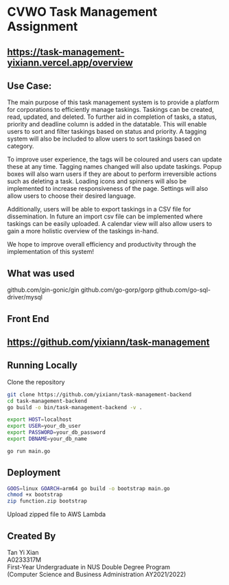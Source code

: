 # CVWO Task Management Assignment

## https://task-management-yixiann.vercel.app/overview

## Use Case:

The main purpose of this task management system is to provide a platform for corporations to efficiently manage taskings. Taskings can be created, read, updated, and deleted. To further aid in completion of tasks, a status, priority and deadline column is added in the datatable. This will enable users to sort and filter taskings based on status and priority. A tagging system will also be included to allow users to sort taskings based on category.

To improve user experience, the tags will be coloured and users can update these at any time. Tagging names changed will also update taskings. Popup boxes will also warn users if they are about to perform irreversible actions such as deleting a task. Loading icons and spinners will also be implemented to increase responsiveness of the page. Settings will also allow users to choose their desired language.

Additionally, users will be able to export taskings in a CSV file for dissemination. In future an import csv file can be implemented where taskings can be easily uploaded. A calendar view will also allow users to gain a more holistic overview of the taskings in-hand.

We hope to improve overall efficiency and productivity through the implementation of this system!

## What was used

github.com/gin-gonic/gin
github.com/go-gorp/gorp
github.com/go-sql-driver/mysql

## Front End

## https://github.com/yixiann/task-management

## Running Locally

Clone the repository

```sh
git clone https://github.com/yixiann/task-management-backend
cd task-management-backend
go build -o bin/task-management-backend -v .

export HOST=localhost
export USER=your_db_user
export PASSWORD=your_db_password
export DBNAME=your_db_name

go run main.go

```

## Deployment

```sh
GOOS=linux GOARCH=arm64 go build -o bootstrap main.go
chmod +x bootstrap
zip function.zip bootstrap
```

Upload zipped file to AWS Lambda

## Created By

Tan Yi Xian
<br />A0233317M
<br />First-Year Undergraduate in NUS Double Degree Program
<br />(Computer Science and Business Administration AY2021/2022)
